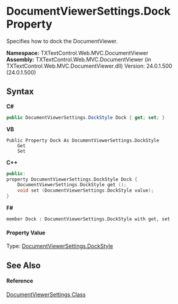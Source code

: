# DocumentViewerSettings.Dock Property 
 

Specifies how to dock the DocumentViewer.

**Namespace:**&nbsp;TXTextControl.Web.MVC.DocumentViewer<br />**Assembly:**&nbsp;TXTextControl.Web.MVC.DocumentViewer (in TXTextControl.Web.MVC.DocumentViewer.dll) Version: 24.0.1.500 (24.0.1.500)

## Syntax

**C#**<br />
``` C#
public DocumentViewerSettings.DockStyle Dock { get; set; }
```

**VB**<br />
``` VB
Public Property Dock As DocumentViewerSettings.DockStyle
	Get
	Set
```

**C++**<br />
``` C++
public:
property DocumentViewerSettings.DockStyle Dock {
	DocumentViewerSettings.DockStyle get ();
	void set (DocumentViewerSettings.DockStyle value);
}
```

**F#**<br />
``` F#
member Dock : DocumentViewerSettings.DockStyle with get, set

```


#### Property Value
Type: <a href="0601ce0f-7565-7fa9-73fc-5dfb738a877b">DocumentViewerSettings.DockStyle</a>

## See Also


#### Reference
<a href="DocumentViewerSettings.md">DocumentViewerSettings Class</a>
